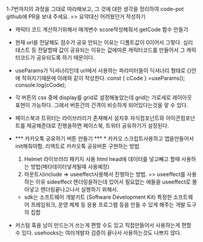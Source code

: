 1-7번까지의 과정을 그대로 따라해보고, 그 것에 대한 생각을 정리하여 code-pot github에 PR을 보내 주세요. 
=> 요약대신 어려웠던거 작성하기

* 캐릭터 코드 계산하기위해서 매개변수 score작성해줘서 getCode 함수 만들기
* 현재 url을 전달해도 점수가 공유 안되는 이유는 디폴트값이 0이어서 그렇다.
    심리테스트 등 전달할때 값이 공유되는 이유는 값에따른 캐릭터코드를 만들어서 그 캐릭터코드가 공유되도록 하기 때문이다.
* useParams가 딕셔너리인데 url에서 사용하는 파라미터들이 딕셔너리 형태로 {}안에 적혀지기때문에 아래와 같이 작성한다.
    const { cCode } =useParams();
    console.log(cCode);
* 각 버튼의 css 중에 display를 grid로 설정해놓았는데 grid는 가로세로 레이아웃 표현이 가능하다. 그래서 버튼간의 간격이 비슷하게 되어있다는것을 앟 수 있다.
* 페이스북과 트위터는 라이브러리가 존재해서 설치후 자식컴포넌트와 아이콘컴포넌트를 제공해준대로 진행을하면 페이스북, 트위터 공유하기가 설정된다.

* *** 카카오톡 공유하기 버튼 만들기 *** *
    카카오 스크립트사용하고 앱을만들어서 init해줘야함.
    리액트로 카카오톡 공유버튼 구현하는 방법
    1. Helmet 라이브러리 패키지 사용
    html head에 데이터를 넣고빼고 할때 사용하는 방법(메타데이터넣게될때 사용예정)
    2. 마운트시include => useeffect사용해서 진행하는 방법.
        => useeffect를 사용하는 이유
            sideeffect 렌더링을하는데 있어서 필요없는 애들을 useeffect로 몰아넣고 렌더링끝나고나서 실행하기 위해서.
    * sdk는 소프트웨어 개발키트 (Software Development Kit) 특정한 소프트웨어 프레임워크, 운영 체제 등 응용 프로그램 등을 만들 수 있게 해주는 개발 도구의 집합
    
* 커스텀 훅을 남이 만드는거 쓰는게 편할 수도 있고 직접만들어서 사용하는게 편할 수 있다. usehooks는 여러개발자 검증이 끝나서 사용하는것도 나쁘지 않다.